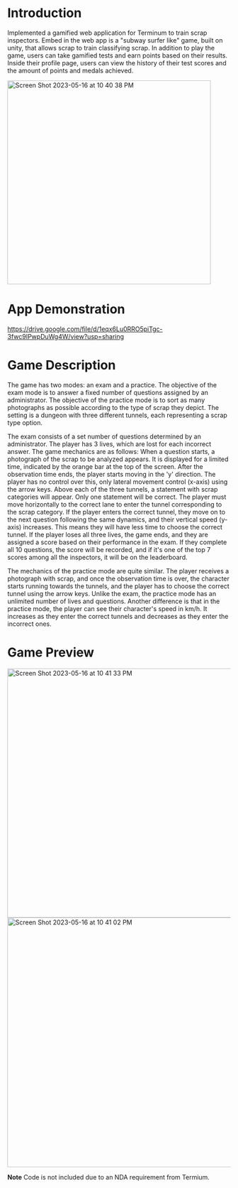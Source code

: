 # Introduction

Implemented a gamified web application for Terminum to train scrap inspectors. Embed in the web app is a "subway surfer like" game, built on unity, that allows scrap to train classifying scrap. In addition to play the game, users can take gamified tests and earn points based on their results. Inside their profile page, users can view the history of their test scores and the amount of points and medals achieved. 

<img width="459" alt="Screen Shot 2023-05-16 at 10 40 38 PM" src="https://github.com/fdoddoli/Ternium_Unity_Proyect/assets/58672371/4aeca4f3-ff9a-4e45-ba3a-9565af8242d2">

# App Demonstration 

https://drive.google.com/file/d/1eqx6Lu0RRO5piTgc-3fwc9IPwpDuWg4W/view?usp=sharing

# Game Description

The game has two modes: an exam and a practice. The objective of the exam mode is to answer a fixed number of questions assigned by an administrator. The objective of the practice mode is to sort as many photographs as possible according to the type of scrap they depict. The setting is a dungeon with three different tunnels, each representing a scrap type option.

The exam consists of a set number of questions determined by an administrator. The player has 3 lives, which are lost for each incorrect answer. The game mechanics are as follows: When a question starts, a photograph of the scrap to be analyzed appears. It is displayed for a limited time, indicated by the orange bar at the top of the screen. After the observation time ends, the player starts moving in the 'y' direction. The player has no control over this, only lateral movement control (x-axis) using the arrow keys. Above each of the three tunnels, a statement with scrap categories will appear. Only one statement will be correct. The player must move horizontally to the correct lane to enter the tunnel corresponding to the scrap category. If the player enters the correct tunnel, they move on to the next question following the same dynamics, and their vertical speed (y-axis) increases. This means they will have less time to choose the correct tunnel. If the player loses all three lives, the game ends, and they are assigned a score based on their performance in the exam. If they complete all 10 questions, the score will be recorded, and if it's one of the top 7 scores among all the inspectors, it will be on the leaderboard.

The mechanics of the practice mode are quite similar. The player receives a photograph with scrap, and once the observation time is over, the character starts running towards the tunnels, and the player has to choose the correct tunnel using the arrow keys. Unlike the exam, the practice mode has an unlimited number of lives and questions. Another difference is that in the practice mode, the player can see their character's speed in km/h. It increases as they enter the correct tunnels and decreases as they enter the incorrect ones.

# Game Preview
<img width="561" alt="Screen Shot 2023-05-16 at 10 41 33 PM" src="https://github.com/fdoddoli/Ternium_Unity_Proyect/assets/58672371/e27f302e-7ea9-451b-b23d-f5124db3aa8e">

<img width="562" alt="Screen Shot 2023-05-16 at 10 41 02 PM" src="https://github.com/fdoddoli/Ternium_Unity_Proyect/assets/58672371/4a90b9b2-33c6-46e6-8639-8658bb3ec5d4">


**Note**
Code is not included due to an NDA requirement from Termium. 
